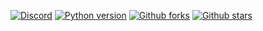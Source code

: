 [![Discord](https://img.shields.io/discord/735831202799419454?label=DISCORD&logo=discord&style=for-the-badge)](https://discord.gg/dVNfdXe)
[![Python version](https://img.shields.io/pypi/pyversions/django?logo=python&style=for-the-badge)](https://python.org)
[![Github forks](https://img.shields.io/github/forks/MrArkon/MusicBotInDiscordpy?label=GITHUB%20FORKS&logo=github&style=for-the-badge)](https://github.com/MrArkon/MusicBotinDiscordpy)
[![Github stars](https://img.shields.io/github/stars/MrArkon/MusicBotinDiscordpy?label=GITHUB%20STARS&logo=github&style=for-the-badge)](https://github.com/MrArkon/MusicBotinDiscordpy)
